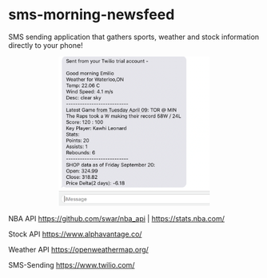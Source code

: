 # sms-morning-newsfeed
SMS sending application that gathers sports, weather and stock information directly to your phone!

<p align="center">
  <img src="https://raw.githubusercontent.com/EmilioMena/emiliomena.github.io/master/img/msg-img2.png" width="60%" height="60%">
</p>

NBA API
https://github.com/swar/nba_api
| https://stats.nba.com/

Stock API
https://www.alphavantage.co/

Weather API
https://openweathermap.org/

SMS-Sending
https://www.twilio.com/
